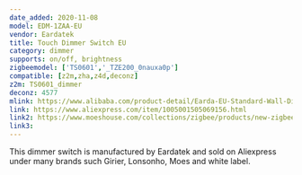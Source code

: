 ```yaml
---
date_added: 2020-11-08
model: EDM-1ZAA-EU
vendor: Eardatek
title: Touch Dimmer Switch EU
category: dimmer
supports: on/off, brightness
zigbeemodel: ['TS0601','_TZE200_0nauxa0p']
compatible: [z2m,zha,z4d,deconz]
z2m: TS0601_dimmer
deconz: 4577
mlink: https://www.alibaba.com/product-detail/Earda-EU-Standard-Wall-Dimmer-Electric_1600092367445.html
link: https://www.aliexpress.com/item/1005001505069156.html
link2: https://www.moeshouse.com/collections/zigbee/products/new-zigbee-smart-touch-light-dimmer-switch-timer-brightness-memory-smart-life-tuya-app-remote-control-work-with-alexa-google
link3: 
---
```

This dimmer switch is manufactured by Eardatek and sold on Aliexpress under many brands such Girier, Lonsonho, Moes and white label. 
